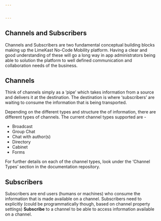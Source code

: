 ```yaml
---


---
```


<h2 id="channels-and-subscribers">Channels and Subscribers</h2>
<p>Channels and Subscribers are two fundamental conceptual building blocks making up the LimeKast No-Code Mobility platform. Having a clear and good understanding of these will go a long way in app administrators being able to solution the platform to well defined communication and collaboration needs of the business.</p>
<h2 id="channels">Channels</h2>
<p>Think of channels simply as a ‘pipe’ which takes information from a source and delivers it at the destination. The destination is where ‘subscribers’ are waiting to consume the information that is being transported.</p>
<p>Depending on the different types and structure the of information, there are different types of channels. The current channel types supported are -</p>
<ul>
<li>Broadcast</li>
<li>Group Chat</li>
<li>Chat with author(s)</li>
<li>Directory</li>
<li>Cabinet</li>
<li>Forms</li>
</ul>
<p>For further details on each of the channel types, look under the ‘Channel Types’ section in the documentation repository.</p>
<h2 id="subscribers">Subscribers</h2>
<p>Subscribers are end users (humans or machines) who consume the information that is made available on a channel. Subscribers need to explicitly (could be programmatically though, based on channel property settings) <strong>Subscribe</strong> to a channel to be able to access information available on a channel.</p>

